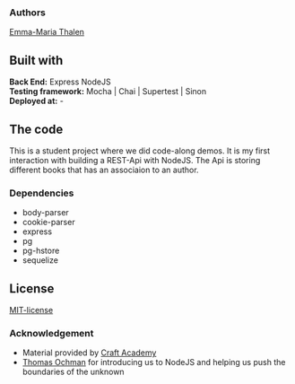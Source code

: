 ### Authors
[Emma-Maria Thalen](https://github.com/emtalen)  

## Built with
**Back End:** Express NodeJS  
**Testing framework:** Mocha | Chai | Supertest | Sinon   
**Deployed at:** -

## The code   
This is a student project where we did code-along demos. It is my first interaction with building a REST-Api with NodeJS. The Api is storing different books that has an associaion to an author. 

### Dependencies  
* body-parser
* cookie-parser
* express
* pg
* pg-hstore
* sequelize

## License  
[MIT-license](https://en.wikipedia.org/wiki/MIT_License)

### Acknowledgement  
- Material provided by [Craft Academy](https://craftacademy.se)
- [Thomas Ochman](https://github.com/tochman/) for introducing us to NodeJS and helping us push the boundaries of the unknown